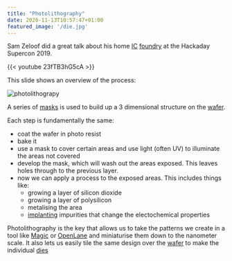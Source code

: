 ```yaml
---
title: "Photolithography"
date: 2020-11-13T10:57:47+01:00
featured_image: '/die.jpg'
---
```


Sam Zeloof did a great talk about his home [IC](/terminology) [foundry](/terminology/foundry) at the Hackaday Supercon 2019.

{{< youtube 23fTB3hG5cA >}}

This slide shows an overview of the process:

![photolithograpy](/photolithography.png)

A series of [masks](/terminology/maskset) is used to build up a 3 dimensional structure on the [wafer](/terminology/wafer).

Each step is fundamentally the same:

* coat the wafer in photo resist
* bake it
* use a mask to cover certain areas and use light (often UV) to illuminate the areas not covered
* develop the mask, which will wash out the areas exposed. This leaves holes through to the previous layer.
* now we can apply a process to the exposed areas. This includes things like:
    * growing a layer of silicon dioxide
    * growing a layer of polysilicon
    * metalising the area
    * [implanting](/terminology/doping) impurities that change the electochemical properties

Photolithography is the key that allows us to take the patterns we create in a tool like [Magic](/terminology/magic) or [OpenLane](/terminology/openlane) and miniaturise them down to the nanometer scale. It also lets us easily tile the same design over the [wafer](/terminology/wafer) to make the individual [dies](/terminology/die)
